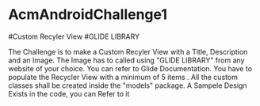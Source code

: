 # AcmAndroidChallenge1
#Custom Recyler View
#GLIDE LIBRARY

The Challenge is to make a Custom Recyler View with a Title, Description and an Image.
The Image has to called using "GLIDE LIBRARY" from any website of your choice.
You can refer to Glide Documentation.
You have to populate the Recycler View with a minimum of 5 items .
All the custom classes shall be created inside the "models" package.
A Sampele Design Exists in the code, you can Refer to it 
